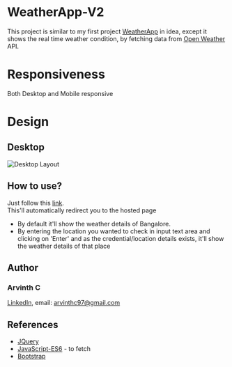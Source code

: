 # WeatherApp-V2

This project is similar to my first project [WeatherApp](https://github.com/ArvinthC3000/WeatherApp) in idea, except it shows the real time weather condition, by fetching data from [Open Weather](https://openweathermap.org/api) API.

# Responsiveness
Both Desktop and Mobile responsive

# Design
## Desktop
![Desktop Layout](https://github.com/ArvinthC3000/WeatherApp-V2/blob/master/images/Desktop.png)

## How to use?
Just follow this [link](https://arvinthc3000.github.io/WeatherApp-V2/).    
This'll automatically redirect you to the hosted page

* By default it'll show the weather details of Bangalore.
* By entering the location you wanted to check in input text area and clicking on 'Enter' and as the credential/location details exists, it'll show the weather details of that place 

## Author
### Arvinth C    
[LinkedIn](https://www.linkedin.com/in/arvinth-chandrasekharan-64236a79), 
email: arvinthc97@gmail.com

## References
* [JQuery](https://jquery.com/)
* [JavaScript-ES6](https://scotch.io/tutorials/how-to-use-the-javascript-fetch-api-to-get-data) - to fetch
* [Bootstrap](https://getbootstrap.com/docs/4.4/getting-started/introduction/)
